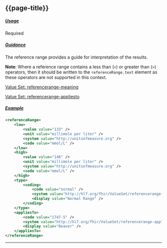 ## {{page-title}}

<h5><ins>Usage</ins></h5>

<span class="mro-circle required" title="Required"></span> Required

<h5><ins>Guidance</ins></h5>

The reference range provides a guide for interpretation of the results.

<div class="nhsd-a-box nhsd-a-box--bg-light-blue nhsd-!t-margin-bottom-6 nhsd-t-body">
    <strong>Note</strong>: Where a reference range contains a less than (<code>&#60;</code>) or greater than (<code>&#62;</code>) operators, then it should be written to the <code>referenceRange.text</code> element as these operators are not supported in this context.
</div>

<i class="fa fa-link"></i> [Value Set: referencerange-meaning](http://hl7.org/fhir/stu3/valueset-referencerange-meaning.html)

<i class="fa fa-link"></i> [Value Set: referencerange-appliesto](http://hl7.org/fhir/stu3/valueset-referencerange-appliesto.html)

<h5><ins>Example</ins></h5>

```xml
<referenceRange>
    <low>
        <value value="133" />
        <unit value="millimole per liter" />
        <system value="http://unitsofmeasure.org" />
        <code value="mmol/L" />
    </low>
    <high>
        <value value="146" />
        <unit value="millimole per liter" />
        <system value="http://unitsofmeasure.org" />
        <code value="mmol/L" />
    </high>
    <type>
        <coding>
            <code value="normal" />
            <system value="http://hl7.org/fhir/ValueSet/referencerange-meaning" />
            <display value="Normal Range" />
        </coding>
    </type>
    <appliesTo>
        <code value="1747-5" />
        <system value="http://hl7.org/fhir/ValueSet/referencerange-appliesto" />
        <display value="Beaver" />
    </appliesTo>
</referenceRange>
```

---